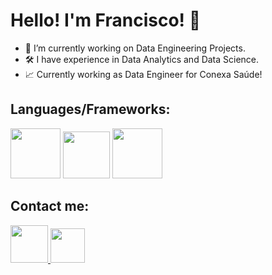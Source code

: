 # Hello! I'm Francisco! 👋

- 📖 I’m currently working on Data Engineering Projects.
- 🛠️ I have experience in Data Analytics and Data Science.
- 📈 Currently working as Data Engineer for Conexa Saúde!
## Languages/Frameworks:

<img height="80em" src="https://cdn.jsdelivr.net/gh/devicons/devicon/icons/python/python-original.svg" /> <img height="75em" src="https://upload.wikimedia.org/wikipedia/commons/thumb/8/87/Sql_data_base_with_logo.png/640px-Sql_data_base_with_logo.png" />  <img height="80em" src="https://upload.wikimedia.org/wikipedia/commons/thumb/f/f3/Apache_Spark_logo.svg/2560px-Apache_Spark_logo.svg.png" />

## Contact me:

<div>
  <a href="https://www.linkedin.com/in/francismelojr/">
    <img height="60em" src="https://cdn.jsdelivr.net/gh/devicons/devicon/icons/linkedin/linkedin-original.svg" />
  </a>
  <a href="mailto:francismelo.jr@gmail.com"</a>
  <img height="55em" src="https://mailmeteor.com/logos/assets/PNG/Gmail_Logo_512px.png" />  
  </a>
</div>
